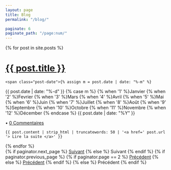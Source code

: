 ```yaml
---
layout: page
title: Blog
permalink: "/blog/"

paginate: 6
paginate_path: "/page:num/"
---
```


<div class="posts">
  {% for post in site.posts %}
  <div class="post">
    <h1 class="post-title">
      <a href="{{ post.url }}">
        {{ post.title }}
      </a>
    </h1>

    <span class="post-date">{% assign m = post.date | date: "%-m" %}
{{ post.date | date: "%-d" }}
{% case m %}
  {% when '1' %}Janvier
  {% when '2' %}Fevrier
  {% when '3' %}Mars
  {% when '4' %}Avril
  {% when '5' %}Mai
  {% when '6' %}Juin
  {% when '7' %}Juillet
  {% when '8' %}Août
  {% when '9' %}Septembre
  {% when '10' %}Octobre
  {% when '11' %}Novembre
  {% when '12' %}Décember
{% endcase %}
{{ post.date | date: "%Y" }}
  
    
  • <a href="{{ site.url }}/{{ post.url }}#disqus_thread" data-disqus-identifier="{{ site.disqus_shortname }}">0 Commentaires</a>
          </span>
    

    {{ post.content | strip_html | truncatewords: 50 | '<a href=' post.url '> Lire la suite </a>' }} 
  </div>
  {% endfor %}
</div>

<div class="pagination">
  {% if paginator.next_page %}
    <a class="pagination-item older" href="{{ site.baseurl }}page{{paginator.next_page}}">Suivant</a>
  {% else %}
    <span class="pagination-item older">Suivant</span>
  {% endif %}
  {% if paginator.previous_page %}
    {% if paginator.page == 2 %}
      <a class="pagination-item newer" href="{{ site.baseurl }}">Précédent</a>
    {% else %}
      <a class="pagination-item newer" href="{{ site.baseurl }}page{{paginator.previous_page}}">Précédent</a>
    {% endif %}
  {% else %}
    <span class="pagination-item newer">Précédent</span>
  {% endif %}
</div>